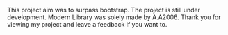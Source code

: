 This project aim was to surpass bootstrap. The project is still under development. Modern Library was solely made by A.A2006.
Thank you for viewing my project and leave a feedback if you want to.
